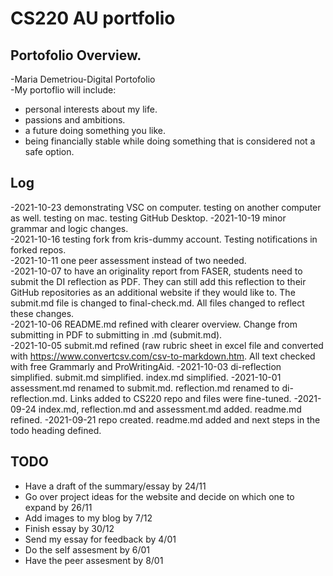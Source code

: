 # CS220 AU portfolio
##  Portofolio Overview. 
-Maria Demetriou-Digital Portofolio  
-My portoflio will include: 

- personal interests  about my life. 
- passions and ambitions. 
- a future doing something you like. 
- being financially stable while doing something that is considered not a safe option. 

## Log
-2021-10-23 demonstrating VSC on computer. testing on another computer as well. testing on mac. testing GitHub Desktop. 
-2021-10-19 minor grammar and logic changes.  
-2021-10-16 testing fork from kris-dummy account. Testing notifications in forked repos.  
-2021-10-11 one peer assessment instead of two needed.  
-2021-10-07 to have an originality report from FASER, students need to submit the DI reflection as PDF. They can still add this reflection to their GitHub repositories as an additional website if they would like to. The submit.md file is changed to final-check.md. All files changed to reflect these changes.  
-2021-10-06 README.md refined with clearer overview. Change from submitting in PDF to submitting in .md (submit.md).  
-2021-10-05 submit.md refined (raw rubric sheet in excel file and converted with https://www.convertcsv.com/csv-to-markdown.htm. All text checked with free Grammarly and ProWritingAid. 
-2021-10-03 di-reflection simplified. submit.md simplified. index.md simplified. 
-2021-10-01 assessment.md renamed to submit.md. reflection.md renamed to di-reflection.md. Links added to CS220 repo and files were fine-tuned. 
-2021-09-24 index.md, reflection.md and assessment.md added. readme.md refined. 
-2021-09-21 repo created. readme.md added and next steps in the todo heading defined. 

## TODO
- Have a draft of the summary/essay by 24/11
- Go over project ideas for the website and decide on which one to expand by 26/11
- Add images to my blog by 7/12
- Finish essay by 30/12
- Send my essay for feedback by 4/01
- Do the self assesment by 6/01
- Have the peer assesment by 8/01
